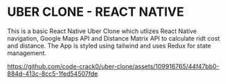 # UBER CLONE - REACT NATIVE
This is a basic React Native Uber Clone which utlizes React Native navigation, Google Maps API and Distance Matrix API to calculate ridt cost and distance. The App is styled using tailwind and uses Redux for state management.


https://github.com/code-crack0/uber-clone/assets/109916765/44f47bb0-884d-413c-8cc5-1fed54507fde

